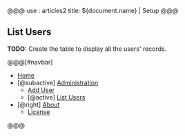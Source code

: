 @@@
use : articles2
title: ${document.name} | Setup
@@@


## List Users

**TODO:** Create the table to display all the users' records.

@@@[#navbar]
-  [Home]
- [@subactive] [Administration](#)
    - [Add User]
    - [@active] [List Users](#)
- [@right] [About]
    - [License]

[About]:About.html
[Add User]:AddUser.html
[Home]:index.html
[License]:LICENSE.html
[List Users]:ListUsers.html
@@@
